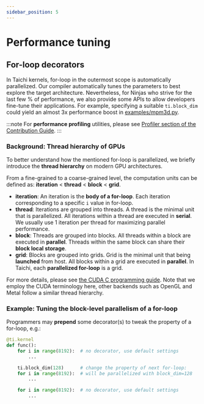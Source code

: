 ```yaml
---
sidebar_position: 5
---
```


# Performance tuning

## For-loop decorators

In Taichi kernels, for-loop in the outermost scope is automatically
parallelized. Our compiler automatically tunes the parameters to best explore
the target architecture. Nevertheless, for Ninjas who strive for the last few %
of performance, we also provide some APIs to allow developers fine-tune their
applications. For example, specifying a suitable `ti.block_dim` could yield an almost
3x performance boost in
[examples/mpm3d.py](https://github.com/taichi-dev/taichi/blob/master/examples/mpm3d.py).

:::note
For **performance profiling** utilities, please see [Profiler section of the Contribution Guide](../misc/profiler.md).
:::

### Background: Thread hierarchy of GPUs

To better understand how the mentioned for-loop is parallelized, we briefly
introduce the **thread hierarchy** on modern GPU architectures.

From a fine-grained to a coarse-grained level, the computation units can be
defined as: **iteration** \< **thread** \< **block** \< **grid**.

- **iteration**: An iteration is the **body of a for-loop**. Each
  iteration corresponding to a specific `i` value in for-loop.
- **thread**: Iterations are grouped into threads. A thread is the
  minimal unit that is parallelized. All iterations within a thread
  are executed in **serial**. We usually use 1 iteration per thread
  for maximizing parallel performance.
- **block**: Threads are grouped into blocks. All threads within a
  block are executed in **parallel**. Threads within the same block
  can share their **block local storage**.
- **grid**: Blocks are grouped into grids. Grid is the minimal unit
  that being **launched** from host. All blocks within a grid are
  executed in **parallel**. In Taichi, each **parallelized for-loop**
  is a grid.

For more details, please see [the CUDA C programming
guide](https://docs.nvidia.com/cuda/cuda-c-programming-guide/index.html#thread-hierarchy).
Note that we employ the CUDA terminology here, other backends such as OpenGL and Metal follow a similar thread hierarchy.

### Example: Tuning the block-level parallelism of a for-loop

Programmers may **prepend** some decorator(s) to tweak the property of a
for-loop, e.g.:

```python
@ti.kernel
def func():
    for i in range(8192):  # no decorator, use default settings
        ...

    ti.block_dim(128)      # change the property of next for-loop:
    for i in range(8192):  # will be parallelized with block_dim=128
        ...

    for i in range(8192):  # no decorator, use default settings
        ...
```
